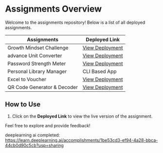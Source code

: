 # Assignments Overview

Welcome to the assignments repository! Below is a list of all deployed assignments.

| **Assignments**                     | **Deployed Link**                              |
|------------------------------------|-----------------------------------------------|
| Growth Mindset Challenge           | [View Deployment](https://growthmindsetappbyahemd.streamlit.app/) |
| advance Unit Converter                     | [View Deployment](https://unitconverterbyahmed.streamlit.app/)   |
| Password Strength Meter            | [View Deployment](https://passwordstrenghtmeterbyahmed.streamlit.app/) |
| Personal Library Manager           | CLI Based App |
| Excel to Voucher                   | [View Deployment](https://ahmednoorani258-exceltovoucherconverter-tqxjryqgz3f8c5hg2ygjzq.streamlit.app/)  |
| QR Code Generator & Decoder        | [View Deployment](https://qrcodegeneratorbyahmednoorani258.streamlit.app/) |

## How to Use
1. Click on the **Deployed Link** to view the live version of the assignment.

Feel free to explore and provide feedback!

deeplearning ai completed: https://learn.deeplearning.ai/accomplishments/1be53cd3-ef94-4a28-bbca-44cb0d90c5cb?usp=sharing
